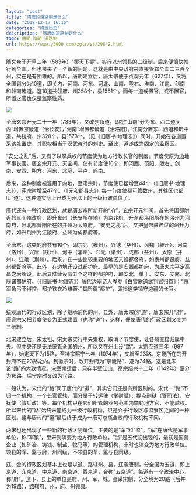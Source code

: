 ```yaml
---
layout: "post"
title: "隋唐的道路制是什么"
date: "2018-12-17 16:15"
categories: "隋唐历史"
description: "隋唐的道路制是什么"
tags: 唐朝 隋朝 道路制
url: https://www.y5000.com/zgls/st/29842.html
---
```






隋文帝于开皇三年（583年）“罢天下郡”，实行以州领县的二级制，后来便很快推行到全国。但也带来了一个新的问题，这就是由中央政府来直接管辖全国二三百个州，实在是有困难的。所以，唐朝建立后，唐太宗便于贞观元年（627年），又将全国划分为10道，即关内、河南、河东、河北、山南、陇右、淮南、江南、剑南和岭南诸道。这10道共领府、州358个，县1551个。而每一道或置官，或不置官，所置之官也仅是监察性质。

![](https://img.y5000.com/uploads/allimg/180420/8-1P420153KNE.jpg)

至唐玄宗开元二十一年（733年），又改划15道，即将“山南”分为东、西二道关内“增置京畿道（治长安），”河南“增置都畿道（治洛阳），”江南分置东、西道和黔中道，共统府、州328个，县1573个。（见《旧唐书·地理志》）同时，开始在各道置采访处置史，其职权相当于汉武帝时的刺史。至此，道遂成为固定的监察区。

“安史之乱”后，又有了以掌兵权的节度使为地方行政长官的制度。节度使原为边地军事长官。唐玄宗开元、天宝间，仅有节度使10个，即河西、范阳、陇右、剑南、安西、朔方、河东、北庭、平卢、岭南。

后来，这种制度被滥用于内地，至肃宗时，节度使已猛增至44个（《旧唐书·地理志》），宪宗时增至47个。（《元和郡县志》）每一节度使都可管数州，其辖区也都叫“道”。这种道实际上已成为州以上的一级行政单位了。

唐代还有一种行政区划，就是唐玄宗所新开的“府”。玄宗开元年间，首先将国都附近的三个州改府，即升雍州（长安所在地）为京兆府，升东都洛阳所在的洛州为河南府，升北都晋阳所在的并州为太原府。“安史之乱”后，又把皇帝驻跸过的州升为府，如升荆州为江陵府、益州为成都府等。

至唐末，这类的府共有10个，即京兆（雍州）、兴德（华州）、风翔（岐州）、河南（洛州）、兴唐（陕州）、河中（蒲州）、兴元（梁州）、成都（益州）、太原（并州）、江陵（荆州）。后来，在一些比较重要的地区又设都督府，如扬州都督府、益州都督府等。此外，在边地还设过都护府。最早的是安西都护府，为唐太宗平定高昌之后所设。此后又陆续设有五个这样的都护府，即安北、单于、安东、安南、北庭诸都护府。（《旧唐书·地理志》）唐代边塞诗人岑参《白雪歌送武判官归京》：“将军角弓不得控，都护铁衣冷难著。”其所谓“都护”，即指这类镇守边疆的长官。

![](https://img.y5000.com/uploads/allimg/180420/8-1P420153T0153.jpg)

统观唐代的行政区划，除了继承前代的州、县外，唐太宗创“道”，唐玄宗开“府”，唐睿宗又把节度使变为正式建置（也称“道”），这样，便使唐代的行政区划又变为三级制。

北宋建立后，宋太祖、宋太宗实行中央集权，取消了节度使，让各州直接归属中央。但中央还是无法统管全国的州，所以又在州上设“路”。太宗至道三年（997年），始定天下为15路，至神宗熙宁七年（1074年），又增至23路。京畿所在的开封府不在23路之内。到徽宗时，改开封府为“京畿路”，遂为24路。这是北宋设“路”的大致情况。宋室南迁后，只存半壁江山，高宗绍兴十二年（1142年）便分为16路，后宁宗时又改为17路。

一般认为，宋代的“路”同于唐代的“道”，其实它们还是有所区别的。宋代一“路”不归一个机构、一个长官管辖，而分属于转运使（掌财赋）、提点刑狱（管司法）、安抚使（管兵政）等。每个机构只在它们所管的业务范围内举劾地方官，不能越权。所以宋代的“路”始终未能成为一级行政机构，只是介乎行政区与监察区之间的一种区划。这与唐代的“道”最后终于成为一级可总揽全权的行政机构不同。

两宋也还出现了一些新的行政区划单位，主要的是“军”和“监”。“军”在唐代是军事单位，称“军镇”，至宋则演变为地方行政单位。“监”是五代初出现的，最初是国营企业（如矿冶、铸钱、制盐、牧马等）的管理机构，宋时也演变为地方行政单位。领县的军、监与府、州同级，不领县的军、监与县同级。

辽、金的行政区划基本上也是以道、路辖州、县。辽袭唐制，分全国为五道，即上京道、东京道、中京道、南京道、西京道，合称“五京道”。每道有一个政治中心，称“府”。道下、县上的单位是府、州、军、城。金采宋制，分全境为20路（后并为19路），路辖府、州，府、州领县。
